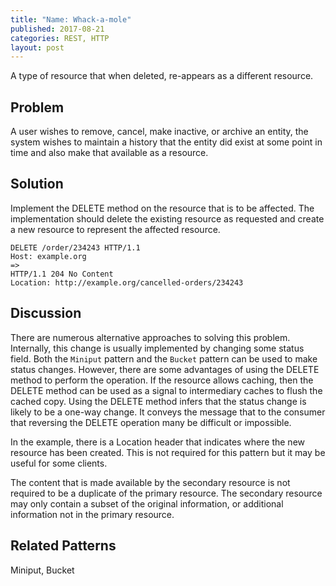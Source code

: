 ```yaml
---
title: "Name: Whack-a-mole"
published: 2017-08-21
categories: REST, HTTP
layout: post
---
```

A type of resource that when deleted, re-appears as a different resource.

## Problem
A user wishes to remove, cancel, make inactive, or archive an entity, the system wishes to maintain a history that the entity did exist at some point in time and also make that available as a resource.

## Solution
Implement the DELETE method on the resource that is to be affected.  The implementation should delete the existing resource as requested and create a new resource to represent the affected resource.

    DELETE /order/234243 HTTP/1.1
    Host: example.org
    =>
    HTTP/1.1 204 No Content
    Location: http://example.org/cancelled-orders/234243

## Discussion
There are numerous alternative approaches to solving this problem. Internally, this change is usually implemented by changing some status field.  Both the  `Miniput` pattern and the `Bucket` pattern can be used to make status changes.  However, there are some advantages of using the DELETE method to perform the operation.  If the resource allows caching, then the DELETE method can be used as a signal to intermediary caches to flush the cached copy.  Using the DELETE method infers that the status change is likely to be a one-way change. It conveys the message that to the consumer that reversing the DELETE operation many be difficult or impossible.

In the example, there is a Location header that indicates where the new resource has been created.  This is not required for this pattern but it may be useful for some clients.

The content that is made available by the secondary resource is not required to be a duplicate of the primary resource. The secondary resource may only contain a subset of the original information, or additional information not in the primary resource.

## Related Patterns
Miniput, Bucket